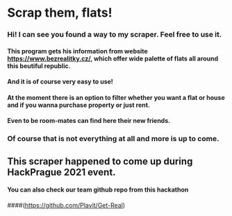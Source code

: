 # Scrap them, flats!
### Hi! I can see you found a way to my scraper. Feel free to use it.
#### This program gets his information from website https://www.bezrealitky.cz/, which offer wide palette of flats all around this beutiful republic.
#### And it is of course very easy  to use!
#### At the moment there is an option to filter whether you want a flat or house and if you wanna purchase property or just rent.
#### Even to be room-mates can find here their new friends.
### Of course that is not everything at all and more is up to come. 

## This scraper happened to come up during HackPrague 2021 event.
#### You can also check our team github repo from this hackathon 
####(https://github.com/Plavit/Get-Real)
